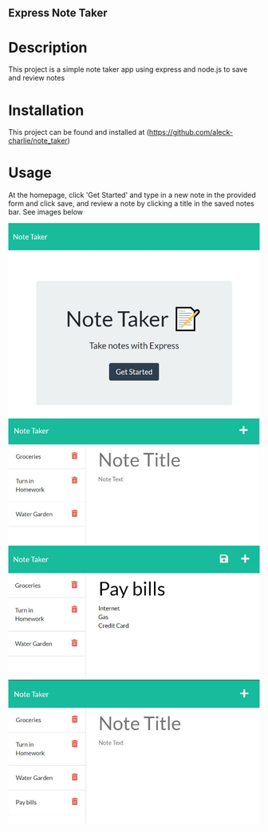 ## Express Note Taker

# Description
This project is a simple note taker app using express and node.js to save and review notes

# Installation
This project can be found and installed at (https://github.com/aleck-charlie/note_taker)

# Usage
At the homepage, click 'Get Started' and type in a new note in the provided form and click save, and review a note by clicking a title in the saved notes bar. See images below

![Image 1](/assets/imgs/1.jpg)
![Image 2](/assets/imgs/2.jpg)
![Image 3](/assets/imgs/3.jpg)
![Image 4](/assets/imgs/4.jpg)